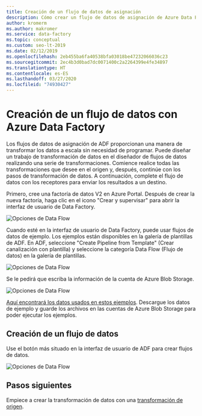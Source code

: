 ```yaml
---
title: Creación de un flujo de datos de asignación
description: Cómo crear un flujo de datos de asignación de Azure Data Factory
author: kromerm
ms.author: makromer
ms.service: data-factory
ms.topic: conceptual
ms.custom: seo-lt-2019
ms.date: 02/12/2019
ms.openlocfilehash: 2eb455ba6fa40538bfa03018be47232066036c23
ms.sourcegitcommit: 2ec4b3d0bad7dc0071400c2a2264399e4fe34897
ms.translationtype: HT
ms.contentlocale: es-ES
ms.lasthandoff: 03/27/2020
ms.locfileid: "74930427"
---
```

# <a name="create-azure-data-factory-data-flow"></a>Creación de un flujo de datos con Azure Data Factory



Los flujos de datos de asignación de ADF proporcionan una manera de transformar los datos a escala sin necesidad de programar. Puede diseñar un trabajo de transformación de datos en el diseñador de flujos de datos realizando una serie de transformaciones. Comience realice todas las transformaciones que desee en el origen y, después, continúe con los pasos de transformación de datos. A continuación, complete el flujo de datos con los receptores para enviar los resultados a un destino.

Primero, cree una factoría de datos V2 en Azure Portal. Después de crear la nueva factoría, haga clic en el icono "Crear y supervisar" para abrir la interfaz de usuario de Data Factory.

![Opciones de Data Flow](media/data-flow/v2portal.png "creación de un flujo de datos")

Cuando esté en la interfaz de usuario de Data Factory, puede usar flujos de datos de ejemplo. Los ejemplos están disponibles en la galería de plantillas de ADF. En ADF, seleccione "Create Pipeline from Template" (Crear canalización con plantilla) y seleccione la categoría Data Flow (Flujo de datos) en la galería de plantillas.

![Opciones de Data Flow](media/data-flow/template.png "creación de un flujo de datos")

Se le pedirá que escriba la información de la cuenta de Azure Blob Storage.

![Opciones de Data Flow](media/data-flow/template2.png "creación de un flujo de datos 2")

[Aquí encontrará los datos usados en estos ejemplos](https://github.com/kromerm/adfdataflowdocs/tree/master/sampledata). Descargue los datos de ejemplo y guarde los archivos en las cuentas de Azure Blob Storage para poder ejecutar los ejemplos.

## <a name="create-new-data-flow"></a>Creación de un flujo de datos

Use el botón más situado en la interfaz de usuario de ADF para crear flujos de datos.

![Opciones de Data Flow](media/data-flow/newresource.png "Nuevo recurso")

## <a name="next-steps"></a>Pasos siguientes

Empiece a crear la transformación de datos con una [transformación de origen](data-flow-source.md).
